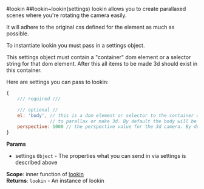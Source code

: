 <a name="module_lookin"></a>
#lookin
<a name="module_lookin..lookin"></a>
##lookin~lookin(settings)
lookin allows you to create parallaxed scenes where you're rotating the camera easily.

It will adhere to the original css defined for the element as much as possible.

To instantiate lookin you must pass in a settings object.

This settings object must contain a "container" dom element or a selector string for that dom
element. After this all items to be made 3d should exist in this container.

Here are settings you can pass to lookin:
```javascript
{
	/// required ///

	/// optional //
	el: 'body', // this is a dom element or selector to the container which will contain items
				// to parallax or make 3d. By default the body will be used if nothing is passed
	perspective: 1000 // the perspective value for the 3d camera. By default this is 1000
}
```

**Params**

- settings `Object` - The properties what you can send in via settings is described above  

**Scope**: inner function of [lookin](#module_lookin)  
**Returns**: `lookin` - An instance of lookin  
